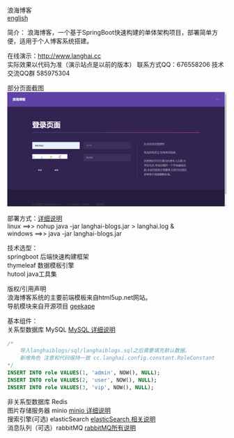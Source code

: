 浪海博客   
[english](./README-EN.md)  

简介：
浪海博客，一个基于SpringBoot快速构建的单体架构项目，部署简单方便，适用于个人博客系统搭建。

在线演示：http://www.langhai.cc  
实际效果以代码为准（演示站点是以前的版本） 联系方式QQ：676558206 技术交流QQ群 585975304

部分页面截图  
![登录页面截图](./images/登录页面截图.png)

部署方式：[详细说明](https://langhai.cc/article/articleShow?id=38)  
linux ==>> nohup java -jar langhai-blogs.jar > langhai.log &  
windows ==>> java -jar langhai-blogs.jar

技术选型：  
springboot 后端快速构建框架  
thymeleaf 数据模板引擎  
hutool java工具集

版权/引用声明  
浪海博客系统的主要前端模板来自html5up.net网站。  
导航模块来自开源项目 [geekape](https://github.com/geekape/geek-navigation)  

基本组件：  
关系型数据库 MySQL [MySQL 详细说明](http://www.langhai.cc/article/articleShow?id=53) 

```sql
/* 
	导入langhaiblogs/sql/langhaiblogs.sql之后需要填充默认数据。
	新增角色 注意和代码保持一致 cc.langhai.config.constant.RoleConstant
*/
INSERT INTO role VALUES(1, 'admin', NOW(), NULL);
INSERT INTO role VALUES(2, 'user', NOW(), NULL);
INSERT INTO role VALUES(3, 'vip', NOW(), NULL);

```

非关系型数据库 Redis  
图片存储服务器 minio [minio 详细说明](http://www.langhai.cc/article/articleShow?id=54)   
搜索引擎(可选) elasticSearch [elasticSearch 相关说明](http://www.langhai.cc/article/articleShow?id=55)   
消息队列（可选）rabbitMQ   <a href="https://langhai.cc/article/articleShow?id=33">rabbitMQ所有说明</a>